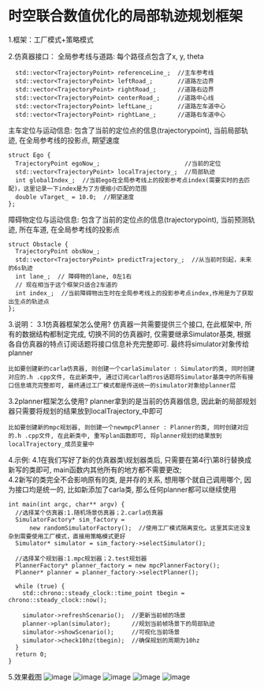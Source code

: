 # 时空联合数值优化的局部轨迹规划框架
1.框架：工厂模式+策略模式

2.仿真器接口：
   全局参考线与道路: 每个路径点包含了x, y, theta
```shell
  std::vector<TrajectoryPoint> referenceLine_;  //主车参考线
  std::vector<TrajectoryPoint> leftRoad_;       //道路左边界
  std::vector<TrajectoryPoint> rightRoad_;      //道路右边界
  std::vector<TrajectoryPoint> centerRoad_;     //道路中心线
  std::vector<TrajectoryPoint> leftLane_;       //道路左车道中心
  std::vector<TrajectoryPoint> rightLane_;      //道路右车道中心
```
   主车定位与运动信息: 包含了当前的定位点的信息(trajectorypoint), 当前局部轨迹, 在全局参考线的投影点, 期望速度
```shell
struct Ego {
  TrajectoryPoint egoNow_;                        //当前的定位
  std::vector<TrajectoryPoint> localTrajectory_;  //局部轨迹
  int globalIndex_;  //当前ego在全局参考线上的投影参考点index(需要实时的去匹配)，这里记录一下index是为了方便缩小匹配的范围
  double vTarget_ = 10.0;  //期望速度
};
```
   障碍物定位与运动信息: 包含了当前的定位点的信息(trajectorypoint), 当前预测轨迹, 所在车道, 在全局参考线的投影点
```shell
struct Obstacle {
  TrajectoryPoint obsNow_;
  std::vector<TrajectoryPoint> predictTrajectory_;  //从当前时刻起，未来的6s轨迹
  int lane_;  // 障碍物的lane, 0左1右
  // 现在相当于这个框架只适合2车道的
  int index_;  //当前障碍物出生时在全局参考线上的投影参考点index,作用是为了获取出生点的轨迹点
};
```
3.说明：
     3.1仿真器框架怎么使用?
   仿真器一共需要提供三个接口, 在此框架中, 所有的数据结构都制定完成, 切换不同的仿真器时, 仅需要继承Simulator基类, 根据各自仿真器的特点订阅话题将接口信息补充完整即可. 最终将simulator对象传给planner
   ```shell
   比如要创建新的carla仿真器, 则创建一个carlaSimulator : Simulator的类, 同时创建对应的.h .cpp文件, 在此新类中, 通过订阅carla的ros话题将Simulator基类中的所有接口信息填充完整即可, 最终通过工厂模式都是传送统一的simulator对象给planner层
   ```

   3.2planner框架怎么使用?
   planner拿到的是当前的仿真器信息, 因此新的局部规划器只需要将规划的结果放到localTrajectory_中即可
```shell
比如要创建新的mpc规划器, 则创建一个newmpcPlanner : Planner的类, 同时创建对应的.h .cpp文件, 在此新类中, 重写plan函数即可, 将planner规划的结果放到localTrajectory_成员变量中
```
4.示例:
4.1在我们写好了新的仿真器类\规划器类后, 只需要在第4行\第8行替换成新写的类即可, main函数内其他所有的地方都不需要更改;  
4.2新写的类完全不会影响原有的类, 是并存的关系, 想用哪个就自己调用哪个, 因为接口均是统一的, 比如新添加了carla类, 那么任何planner都可以继续使用
```shell
int main(int argc, char** argv) {
  //选择某个仿真器:1.随机场景仿真器；2.carla仿真器
  SimulatorFactory* sim_factory =
      new randomSimulatorFactory();  //使用工厂模式隔离变化。这里其实还没复杂到需要使用工厂模式，直接用策略模式更好
  Simulator* simulator = sim_factory->selectSimulator();

  //选择某个规划器:1.mpc规划器；2.test规划器
  PlannerFactory* planner_factory = new mpcPlannerFactory();
  Planner* planner = planner_factory->selectPlanner();

  while (true) {
    std::chrono::steady_clock::time_point tbegin = chrono::steady_clock::now();

    simulator->refreshScenario();  //更新当前帧的场景
    planner->plan(simulator);      //规划当前帧场景下的局部轨迹
    simulator->showScenario();     //可视化当前场景
    simulator->check10hz(tbegin);  //确保规划的周期为10hz
  }
  return 0;
}
```
5.效果截图
![image](./result/localplanner1.png)
![image](./result/localplanner2.png)
![image](./result/localplanner3.png)
![image](./result/localplanner5.png)
![image](./result/localplanner6.png)
